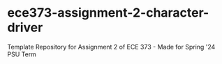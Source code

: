 # ece373-assignment-2-character-driver
Template Repository for Assignment 2 of ECE 373 - Made for Spring '24 PSU Term
